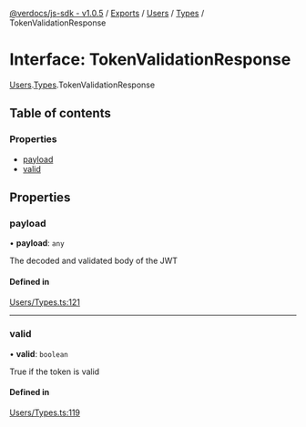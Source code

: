 [@verdocs/js-sdk - v1.0.5](../README.md) / [Exports](../modules.md) / [Users](../modules/Users.md) / [Types](../modules/Users.Types.md) / TokenValidationResponse

# Interface: TokenValidationResponse

[Users](../modules/Users.md).[Types](../modules/Users.Types.md).TokenValidationResponse

## Table of contents

### Properties

- [payload](Users.Types.TokenValidationResponse.md#payload)
- [valid](Users.Types.TokenValidationResponse.md#valid)

## Properties

### payload

• **payload**: `any`

The decoded and validated body of the JWT

#### Defined in

[Users/Types.ts:121](https://github.com/Verdocs/js-sdk/blob/main/src/Users/Types.ts#L121)

___

### valid

• **valid**: `boolean`

True if the token is valid

#### Defined in

[Users/Types.ts:119](https://github.com/Verdocs/js-sdk/blob/main/src/Users/Types.ts#L119)
